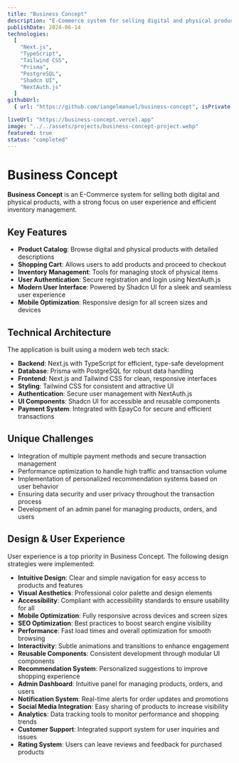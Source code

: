 ```yaml
---
title: "Business Concept"
description: "E-Commerce system for selling digital and physical products, focused on user experience and efficient inventory management."
publishDate: 2024-06-14
technologies:
  [
    "Next.js",
    "TypeScript",
    "Tailwind CSS",
    "Prisma",
    "PostgreSQL",
    "Shadcn UI",
    "NextAuth.js"
  ]
githubUrl:
  { url: "https://github.com/iangelmanuel/business-concept", isPrivate: false }

liveUrl: "https://business-concept.vercel.app"
image: "../../assets/projects/business-concept-project.webp"
featured: true
status: "completed"
---
```


# Business Concept

**Business Concept** is an E-Commerce system for selling both digital and physical products, with a strong focus on user experience and efficient inventory management.

## Key Features

- **Product Catalog**: Browse digital and physical products with detailed descriptions
- **Shopping Cart**: Allows users to add products and proceed to checkout
- **Inventory Management**: Tools for managing stock of physical items
- **User Authentication**: Secure registration and login using NextAuth.js
- **Modern User Interface**: Powered by Shadcn UI for a sleek and seamless user experience
- **Mobile Optimization**: Responsive design for all screen sizes and devices

## Technical Architecture

The application is built using a modern web tech stack:

- **Backend**: Next.js with TypeScript for efficient, type-safe development
- **Database**: Prisma with PostgreSQL for robust data handling
- **Frontend**: Next.js and Tailwind CSS for clean, responsive interfaces
- **Styling**: Tailwind CSS for consistent and attractive UI
- **Authentication**: Secure user management with NextAuth.js
- **UI Components**: Shadcn UI for accessible and reusable components
- **Payment System**: Integrated with EpayCo for secure and efficient transactions

## Unique Challenges

- Integration of multiple payment methods and secure transaction management
- Performance optimization to handle high traffic and transaction volume
- Implementation of personalized recommendation systems based on user behavior
- Ensuring data security and user privacy throughout the transaction process
- Development of an admin panel for managing products, orders, and users

## Design & User Experience

User experience is a top priority in Business Concept. The following design strategies were implemented:

- **Intuitive Design**: Clear and simple navigation for easy access to products and features
- **Visual Aesthetics**: Professional color palette and design elements
- **Accessibility**: Compliant with accessibility standards to ensure usability for all
- **Mobile Optimization**: Fully responsive across devices and screen sizes
- **SEO Optimization**: Best practices to boost search engine visibility
- **Performance**: Fast load times and overall optimization for smooth browsing
- **Interactivity**: Subtle animations and transitions to enhance engagement
- **Reusable Components**: Consistent development through modular UI components
- **Recommendation System**: Personalized suggestions to improve shopping experience
- **Admin Dashboard**: Intuitive panel for managing products, orders, and users
- **Notification System**: Real-time alerts for order updates and promotions
- **Social Media Integration**: Easy sharing of products to increase visibility
- **Analytics**: Data tracking tools to monitor performance and shopping trends
- **Customer Support**: Integrated support system for user inquiries and issues
- **Rating System**: Users can leave reviews and feedback for purchased products
